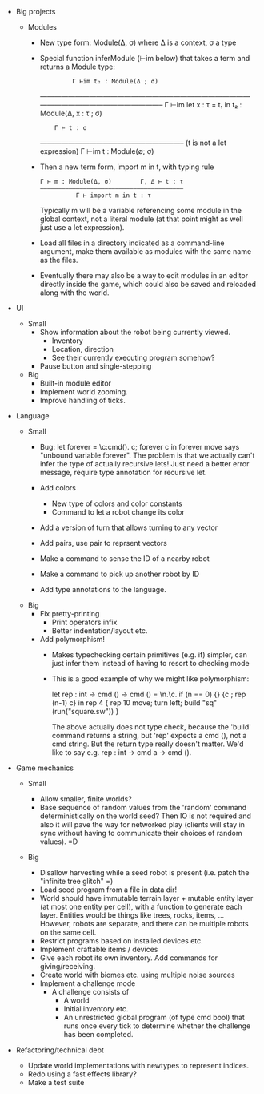 - Big projects
    - Modules
        - New type form: Module(Δ, σ) where Δ is a context, σ a type
        - Special function inferModule (⊢im below) that takes a term and returns a
          Module type:

                       Γ ⊢im t₂ : Module(Δ ; σ)
            ———————————————————————————————————————————————–
            Γ ⊢im let x : τ = t₁ in t₂ : Module(Δ, x : τ ; σ)

                  Γ ⊢ t : σ
            ————————————————————–  (t is not a let expression)
            Γ ⊢im t : Module(∅; σ)

        - Then a new term form,  import m in t, with typing rule

              Γ ⊢ m : Module(Δ, σ)        Γ, Δ ⊢ t : τ
              ————————————————————————————————————————
                        Γ ⊢ import m in t : τ

          Typically m will be a variable referencing some module in
          the global context, not a literal module (at that point
          might as well just use a let expression).

        - Load all files in a directory indicated as a command-line
          argument, make them available as modules with the same name
          as the files.
        - Eventually there may also be a way to edit modules in an
          editor directly inside the game, which could also be saved
          and reloaded along with the world.

- UI
    - Small
        - Show information about the robot being currently viewed.
            - Inventory
            - Location, direction
            - See their currently executing program somehow?
        - Pause button and single-stepping
    - Big
        - Built-in module editor
        - Implement world zooming.
        - Improve handling of ticks.

- Language
    - Small
        - Bug: let forever = \c:cmd(). c; forever c in forever move
          says "unbound variable forever".  The problem is that we
          actually can't infer the type of actually recursive lets!
          Just need a better error message, require type annotation
          for recursive let.

        - Add colors
            - New type of colors and color constants
            - Command to let a robot change its color
        - Add a version of turn that allows turning to any vector
        - Add pairs, use pair to reprsent vectors
        - Make a command to sense the ID of a nearby robot
        - Make a command to pick up another robot by ID
        - Add type annotations to the language.
    - Big
        - Fix pretty-printing
            - Print operators infix
            - Better indentation/layout etc.
        - Add polymorphism!
            - Makes typechecking certain primitives (e.g. if) simpler,
              can just infer them instead of having to resort to
              checking mode
            - This is a good example of why we might like
              polymorphism:

              let rep : int -> cmd () -> cmd () =
                \n.\c.
                  if (n == 0)
                    {}
                    {c ; rep (n-1) c}
              in
              rep 4 {
                rep 10 move;
                turn left;
                build "sq" (run("square.sw"))
              }

              The above actually does not type check, because the 'build'
              command returns a string, but 'rep' expects a cmd (),
              not a cmd string.  But the return type really doesn't
              matter. We'd like to say e.g.  rep : int -> cmd a -> cmd ().

- Game mechanics
    - Small
        - Allow smaller, finite worlds?
        - Base sequence of random values from the 'random' command
          deterministically on the world seed?  Then IO is not required
          and also it will pave the way for networked play (clients
          will stay in sync without having to communicate their
          choices of random values). =D

    - Big
        - Disallow harvesting while a seed robot is present
          (i.e. patch the "infinite tree glitch" =)
        - Load seed program from a file in data dir!
        - World should have immutable terrain layer + mutable entity
          layer (at most one entity per cell), with a function to
          generate each layer.  Entities would be things like trees,
          rocks, items, ...  However, robots are separate, and there
          can be multiple robots on the same cell.
        - Restrict programs based on installed devices etc.
        - Implement craftable items / devices
        - Give each robot its own inventory.  Add commands for giving/receiving.
        - Create world with biomes etc. using multiple noise sources
        - Implement a challenge mode
            - A challenge consists of
                - A world
                - Initial inventory etc.
                - An unrestricted global program (of type cmd bool)
                  that runs once every tick to determine whether the
                  challenge has been completed.

- Refactoring/technical debt
    - Update world implementations with newtypes to represent indices.
    - Redo using a fast effects library?
    - Make a test suite
